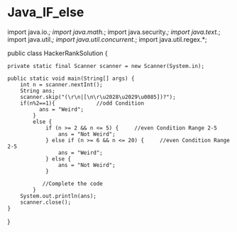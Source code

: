 # Java_IF_else

import java.io.*;
import java.math.*;
import java.security.*;
import java.text.*;
import java.util.*;
import java.util.concurrent.*;
import java.util.regex.*;

public class HackerRankSolution {



    private static final Scanner scanner = new Scanner(System.in);

    public static void main(String[] args) {
        int n = scanner.nextInt();
        String ans;
        scanner.skip("(\r\n|[\n\r\u2028\u2029\u0085])?");
        if(n%2==1){             //odd Condition 
              ans = "Weird";
            }
            else {
                if (n >= 2 && n <= 5) {     //even Condition Range 2-5
                    ans = "Not Weird";
                } else if (n >= 6 && n <= 20) {     //even Condition Range 2-5
                    ans = "Weird";  
                } else {
                    ans = "Not Weird";
                }
            
               //Complete the code
            }   
        System.out.println(ans);  
        scanner.close();
    }
}
